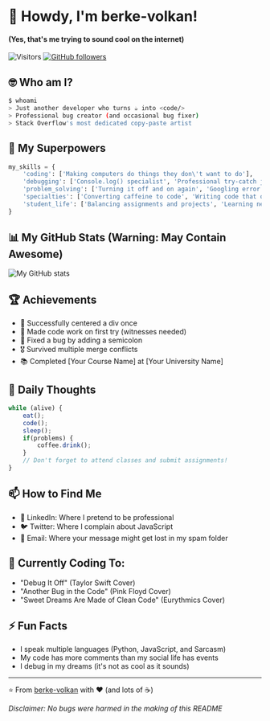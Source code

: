 
# 👋 Howdy, I'm berke-volkan! 
#### (Yes, that's me trying to sound cool on the internet)

![Visitors](https://visitor-badge.laobi.icu/badge?page_id=berke-volkan.berke-volkan) 
[![GitHub followers](https://img.shields.io/github/followers/berke-volkan?label=Follow&style=social)](https://github.com/berke-volkan)

## 🤓 Who am I?
```bash
$ whoami
> Just another developer who turns ☕ into <code/>
> Professional bug creator (and occasional bug fixer)
> Stack Overflow's most dedicated copy-paste artist

```

## 🚀 My Superpowers
```python
my_skills = {
    'coding': ['Making computers do things they don\'t want to do'],
    'debugging': ['Console.log() specialist', 'Professional try-catch juggler'],
    'problem_solving': ['Turning it off and on again', 'Googling error messages like a pro'],
    'specialties': ['Converting caffeine to code', 'Writing code that only I understand'],
    'student_life': ['Balancing assignments and projects', 'Learning new tech spells']
}
```


## 📊 My GitHub Stats (Warning: May Contain Awesome)
![My GitHub stats](https://github-readme-stats.vercel.app/api?username=berke-volkan&show_icons=true&theme=radical)

## 🏆 Achievements
- 🥇 Successfully centered a div once
- 🥈 Made code work on first try (witnesses needed)
- 🥉 Fixed a bug by adding a semicolon
- 🎖️ Survived multiple merge conflicts
- 📚 Completed [Your Course Name] at [Your University Name]

## 💭 Daily Thoughts
```javascript
while (alive) {
    eat();
    code();
    sleep();
    if(problems) {
        coffee.drink();
    }
    // Don't forget to attend classes and submit assignments!
}
```

## 📫 How to Find Me
- 💼 LinkedIn: Where I pretend to be professional
- 🐦 Twitter: Where I complain about JavaScript
- 📧 Email: Where your message might get lost in my spam folder

## 🎵 Currently Coding To:
- "Debug It Off" (Taylor Swift Cover)
- "Another Bug in the Code" (Pink Floyd Cover)
- "Sweet Dreams Are Made of Clean Code" (Eurythmics Cover)

## ⚡ Fun Facts
- I speak multiple languages (Python, JavaScript, and Sarcasm)
- My code has more comments than my social life has events
- I debug in my dreams (it's not as cool as it sounds)

---
⭐️ From [berke-volkan](https://github.com/berke-volkan) with ❤️ (and lots of ☕)

*Disclaimer: No bugs were harmed in the making of this README*
